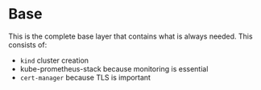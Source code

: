 # Base

This is the complete base layer that contains what is always needed. This consists of:

* `kind` cluster creation
* kube-prometheus-stack because monitoring is essential
* `cert-manager` because TLS is important
